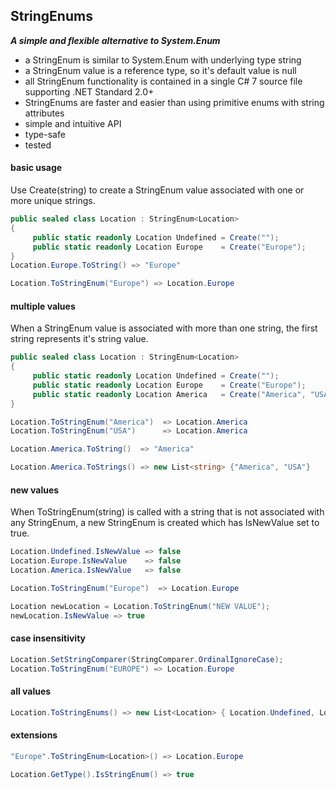## StringEnums&nbsp;&nbsp;

***A simple and flexible alternative to System.Enum***
- a StringEnum is similar to System.Enum with underlying type string
- a StringEnum value is a reference type, so it's default value is null
- all StringEnum functionality is contained in a single C# 7 source file supporting .NET Standard 2.0+
- StringEnums are faster and easier than using primitive enums with string attributes
- simple and intuitive API
- type-safe
- tested

#### basic usage
Use Create(string) to create a StringEnum value associated with one or more unique strings.
```csharp
public sealed class Location : StringEnum<Location>
{
     public static readonly Location Undefined = Create("");
     public static readonly Location Europe    = Create("Europe");
}
Location.Europe.ToString() => "Europe"

Location.ToStringEnum("Europe") => Location.Europe
```
#### multiple values
When a StringEnum value is associated with more than one string, the first string represents it's string value.
```csharp
public sealed class Location : StringEnum<Location>
{
     public static readonly Location Undefined = Create("");
     public static readonly Location Europe    = Create("Europe");
     public static readonly Location America   = Create("America", "USA");
}

Location.ToStringEnum("America")  => Location.America
Location.ToStringEnum("USA")      => Location.America

Location.America.ToString()  => "America"

Location.America.ToStrings() => new List<string> {"America", "USA"}
```
#### new values
When ToStringEnum(string) is called with a string that is not associated with any StringEnum, a new StringEnum is created which has IsNewValue set to true. 
```csharp
Location.Undefined.IsNewValue => false
Location.Europe.IsNewValue    => false
Location.America.IsNewValue   => false

Location.ToStringEnum("Europe")  => Location.Europe

Location newLocation = Location.ToStringEnum("NEW VALUE");
newLocation.IsNewValue => true
```
#### case insensitivity
```csharp
Location.SetStringComparer(StringComparer.OrdinalIgnoreCase);
Location.ToStringEnum("EUROPE") => Location.Europe
```
#### all values
```csharp
Location.ToStringEnums() => new List<Location> { Location.Undefined, Location.Europe, Location.America }
```
#### extensions
```csharp
"Europe".ToStringEnum<Location>() => Location.Europe

Location.GetType().IsStringEnum() => true
```
